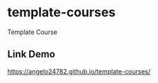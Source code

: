 # template-courses
Template Course 


## Link Demo

https://angelo24782.github.io/template-courses/
